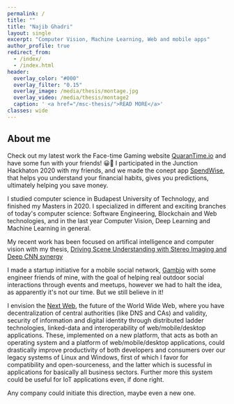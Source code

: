 ```yaml
---
permalink: /
title: ""
title: "Najib Ghadri"
layout: single
excerpt: "Computer Vision, Machine Learning, Web and mobile apps"
author_profile: true
redirect_from:
  - /index/
  - /index.html
header:
  overlay_color: "#000"
  overlay_filter: "0.15"
  overlay_image: /media/thesis/montage.jpg
  overlay_video: /media/thesis/montage2
  caption: ' <a href="/msc-thesis/">READ MORE</a>'
classes: wide
---
```


About me
--------
Check out my latest work the Face-time Gaming website [QuaranTime.io](https://quarantime.io/) and have some fun with your friends! 😀🥳
I participated in the Junction Hackhaton 2020 with my friends, and we made the conept app [SpendWise](https://spendwise-c6b5b.web.app/), that helps you understand your financial habits, gives you predictions, ultimately helping you save money.


I studied computer science in Budapest University of Technology, and finished my Masters in 2020. I specialized in different and exciting branches of today's computer science: Software Engineering, Blockchain and Web technologies, and in the last year Computer Vision, Deep Learning and Machine Learning in general.

My recent work has been focused on artifical intelligence and computer vision with my thesis, [Driving Scene Understanding with Stereo Imaging and Deep CNN synergy
](https://najibghadri.com/msc-thesis/)

I made a startup initiative for a mobile social network, [Gambjo](http://gambjo.com/) with some engineer friends of mine, with the goal of helping real outdoor social interactions through events and meetups, however we had to halt the idea, as apparently it's not our time. But we still believe in it!

I envision the [Next Web](https://najibghadri.com/next-web/), the future of the World Wide Web, where you have decentralization of central authorities (like DNS and CAs) and validity, security of information and digital identity through distributed ladder technologies, linked-data and interoperability of web/mobile/desktop applications. These, implemented on a new platform, that acts as both an operating system and a platform of web/mobile/desktop applications, could drastically improve productivity of both developers and consumers over our legacy systems of Linux and Windows, first of which I favor for compatibility and open-sourceness, and the latter which is sucessful in applications for basically all business sectors. Further more this system could be useful for IoT applications even, if done right.

Any company could initiate this direction, maybe even a new one.

